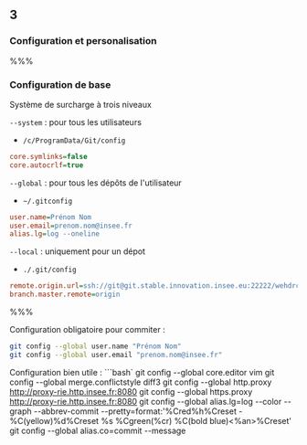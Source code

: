 <!-- .slide: data-background-image="images/logo-git.png" data-background-size="600px" class="chapter" -->
## 3
### Configuration et personalisation


%%%


<!-- .slide: class="slide" data-background-image="images/logo-git.png" data-background-size="600px" -->
### Configuration de base

Système de surcharge à trois niveaux

`--system` : pour tous les utilisateurs
 - `/c/ProgramData/Git/config`

```ini
core.symlinks=false
core.autocrlf=true
```

`--global` : pour tous les dépôts de l'utilisateur
 - `~/.gitconfig`

```ini
user.name=Prénom Nom
user.email=prenom.nom@insee.fr
alias.lg=log --oneline
```

`--local` : uniquement pour un dépot
 - `./.git/config`

```ini
remote.origin.url=ssh://git@git.stable.innovation.insee.eu:22222/wehdrc/formation-git.git
branch.master.remote=origin
```


%%%


<!-- .slide: class="slide" data-background-image="images/logo-git.png" data-background-size="600px" -->
Configuration obligatoire pour commiter :
```bash
git config --global user.name "Prénom Nom"
git config --global user.email "prenom.nom@insee.fr"
```

Configuration bien utile :
```bash`
git config --global core.editor vim
git config --global merge.conflictstyle diff3
git config --global http.proxy http://proxy-rie.http.insee.fr:8080
git config --global https.proxy http://proxy-rie.http.insee.fr:8080
git config --global alias.lg=log --color --graph --abbrev-commit --pretty=format:'%Cred%h%Creset -%C(yellow)%d%Creset %s %Cgreen(%cr) %C(bold blue)<%an>%Creset'
git config --global alias.co=commit --message 
```